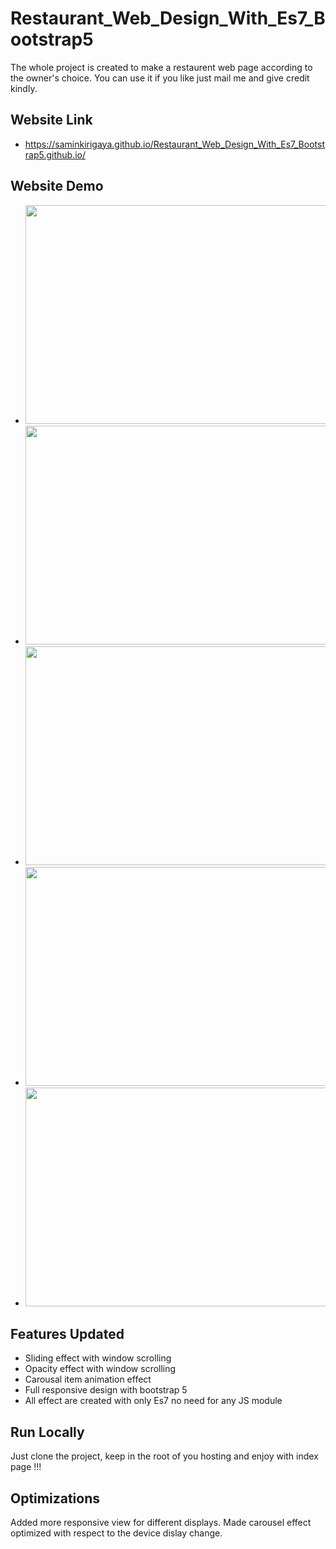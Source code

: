 
# Restaurant_Web_Design_With_Es7_Bootstrap5

The whole project is created to make a restaurent web page according to the owner's choice.
You can use it if you like just mail me and give credit kindly.


## Website Link 

- https://saminkirigaya.github.io/Restaurant_Web_Design_With_Es7_Bootstrap5.github.io/

## Website Demo
- <img src="demo1.jpg" width="1940" height="350">
- <img src="demo2.jpg" width="1940" height="350">
- <img src="demo3.jpg" width="1940" height="350">
- <img src="demo4.jpg" width="1940" height="350">
- <img src="demo5.jpg" width="1940" height="350">

## Features Updated

- Sliding effect with window scrolling
- Opacity effect with window scrolling
- Carousal item animation effect
- Full responsive design with bootstrap 5
- All effect are created with only Es7 no need for any JS module


## Run Locally

Just clone the project, keep in the root of you hosting and enjoy with index page !!!
## Optimizations

Added more responsive view for different displays.
Made carousel effect optimized with respect to the device dislay change.
